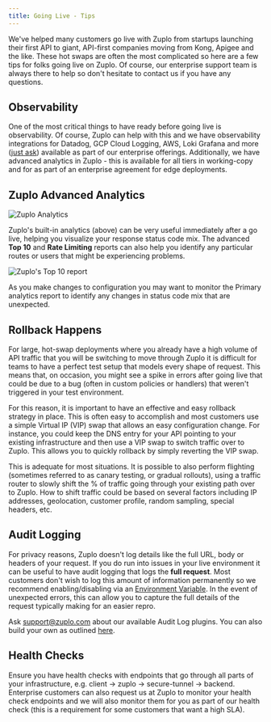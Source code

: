 ```yaml
---
title: Going Live - Tips
---
```


We've helped many customers go live with Zuplo from startups launching their
first API to giant, API-first companies moving from Kong, Apigee and the like.
These hot swaps are often the most complicated so here are a few tips for folks
going live on Zuplo. Of course, our enterprise support team is always there to
help so don't hesitate to contact us if you have any questions.

## Observability

One of the most critical things to have ready before going live is
observability. Of course, Zuplo can help with this and we have observability
integrations for Datadog, GCP Cloud Logging, AWS, Loki Grafana and more
([just ask](mailto:support@zuplo.com)) available as part of our enterprise
offerings. Additionally, we have advanced analytics in Zuplo - this is available
for all tiers in working-copy and for as part of an enterprise agreement for
edge deployments.

## Zuplo Advanced Analytics

![Zuplo Analytics](https://storage.googleapis.com/cdn.zuplo.com/uploads/CleanShot%202023-06-10%20at%2017.30.38%402x.png)

Zuplo's built-in analytics (above) can be very useful immediately after a go
live, helping you visualize your response status code mix. The advanced **Top
10** and **Rate Limiting** reports can also help you identify any particular
routes or users that might be experiencing problems.

![Zuplo's Top 10 report](https://storage.googleapis.com/cdn.zuplo.com/uploads/CleanShot%202023-06-10%20at%2017.16.34%402x.png)

As you make changes to configuration you may want to monitor the Primary
analytics report to identify any changes in status code mix that are unexpected.

## Rollback Happens

For large, hot-swap deployments where you already have a high volume of API
traffic that you will be switching to move through Zuplo it is difficult for
teams to have a perfect test setup that models every shape of request. This
means that, on occasion, you might see a spike in errors after going live that
could be due to a bug (often in custom policies or handlers) that weren't
triggered in your test environment.

For this reason, it is important to have an effective and easy rollback strategy
in place. This is often easy to accomplish and most customers use a simple
Virtual IP (VIP) swap that allows an easy configuration change. For instance,
you could keep the DNS entry for your API pointing to your existing
infrastructure and then use a VIP swap to switch traffic over to Zuplo. This
allows you to quickly rollback by simply reverting the VIP swap.

This is adequate for most situations. It is possible to also perform flighting
(sometimes referred to as canary testing, or gradual rollouts), using a traffic
router to slowly shift the % of traffic going through your existing path over to
Zuplo. How to shift traffic could be based on several factors including IP
addresses, geolocation, customer profile, random sampling, special headers, etc.

## Audit Logging

For privacy reasons, Zuplo doesn't log details like the full URL, body or
headers of your request. If you do run into issues in your live environment it
can be useful to have audit logging that logs the **full request**. Most
customers don't wish to log this amount of information permanently so we
recommend enabling/disabling via an
[Environment Variable](./environment-variables.md). In the event of unexpected
errors, this can allow you to capture the full details of the request typically
making for an easier repro.

Ask support@zuplo.com about our available Audit Log plugins. You can also build
your own as outlined [here](./custom-logging-example).

## Health Checks

Ensure you have health checks with endpoints that go through all parts of your
infrastructure, e.g. client -> zuplo -> secure-tunnel -> backend. Enterprise
customers can also request us at Zuplo to monitor your health check endpoints
and we will also monitor them for you as part of our health check (this is a
requirement for some customers that want a high SLA).
